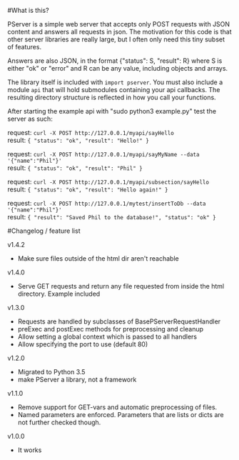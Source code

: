 #What is this?

PServer is a simple web server that accepts only POST requests with JSON content and answers all requests in json. The motivation for this code is that other server libraries are really large, but I often only need this tiny subset of features.

Answers are also JSON, in the format {"status": S, "result": R} where S is either "ok" or "error" and R can be any value, including objects and arrays.

The library itself is included with `import pserver`. You must also include a module `api` that will hold submodules containing your api callbacks. The resulting directory structure is reflected in how you call your functions.

After starting the example api with "sudo python3 example.py" test the server as such:

request: `curl -X POST http://127.0.0.1/myapi/sayHello`<br>
result:
`{
    "status": "ok",
    "result": "Hello!"
}`

request: `curl -X POST http://127.0.0.1/myapi/sayMyName --data '{"name":"Phil"}'`<br>
result:
`{
    "status": "ok",
    "result": "Phil"
}`

request: `curl -X POST http://127.0.0.1/myapi/subsection/sayHello`<br>
result:
`{
    "status": "ok",
    "result": "Hello again!"
}`

request: `curl -X POST http://127.0.0.1/mytest/insertToDb --data '{"name":"Phil"}'`<br>
result:
`{
    "result": "Saved Phil to the database!",
    "status": "ok"
}`

#Changelog / feature list

v1.4.2
* Make sure files outside of the html dir aren't reachable

v1.4.0
* Serve GET requests and return any file requested from inside the html directory. Example included

v1.3.0
* Requests are handled by subclasses of BasePServerRequestHandler
* preExec and postExec methods for preprocessing and cleanup
* Allow setting a global context which is passed to all handlers
* Allow specifying the port to use (default 80)

v1.2.0
* Migrated to Python 3.5
* make PServer a library, not a framework

v1.1.0
* Remove support for GET-vars and automatic preprocessing of files.
* Named parameters are enforced. Parameters that are lists or dicts are not further checked though.

v1.0.0
* It works
